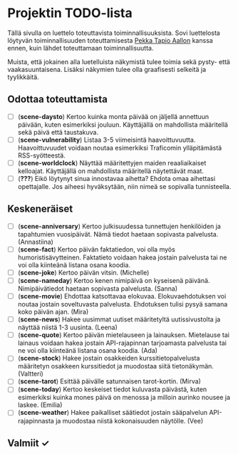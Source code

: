 # Projektin TODO-lista

Tällä sivulla on luettelo toteuttavista toiminnallisuuksista. Sovi luettelosta löytyvän toiminnallisuuden toteuttamisesta [Pekka Tapio Aallon](https://github.com/pekkatapio) kanssa ennen, kuin lähdet toteuttamaan toiminnallisuutta.

Muista, että jokainen alla luetelluista näkymistä tulee toimia sekä pysty- että vaakasuuntaisena. Lisäksi näkymien tulee olla graafisesti selkeitä ja tyylikkäitä.

## Odottaa toteuttamista

- [ ] (**scene-daysto**) Kertoo kuinka monta päivää on jäljellä annettuun päivään, kuten esimerkiksi jouluun. Käyttäjällä on mahdollista määritellä sekä päivä että taustakuva.
- [ ] (**scene-vulnerability**) Listaa 3-5 viimeisintä haavoittuvuutta. Haavoittuvuudet voidaan noutaa esimerkiksi Traficomin ylläpitämästä RSS-syötteestä.
- [ ] (**scene-worldclock**) Näyttää määritettyjen maiden reaaliaikaiset kelloajat. Käyttäjällä on mahdollista määritellä näytettävät maat.
- [ ] (**???**) Eikö löytynyt sinua innostavaa aihetta? Ehdota omaa aihettasi opettajalle. Jos aiheesi hyväksytään, niin nimeä se sopivalla tunnisteella.    

## Keskeneräiset

- [ ] (**scene-anniversary**) Kertoo julkisuudessa tunnettujen henkilöiden ja tapahtumien vuosipäivät. Nämä tiedot haetaan sopivasta palvelusta. (Annastiina)
- [ ] (**scene-fact**) Kertoo päivän faktatiedon, voi olla myös humoristisävytteinen. Faktatieto voidaan hakea jostain palvelusta tai ne voi olla kiinteänä listana osana koodia.
- [ ] (**scene-joke**) Kertoo päivän vitsin. (Michelle)
- [ ] (**scene-nameday**) Kertoo kenen nimipäivä on kyseisenä päivänä. Nimipäivätiedot haetaan sopivasta palvelusta. (Sanna)
- [ ] (**scene-movie**) Ehdottaa katsottavaa elokuvaa. Elokuvaehdotuksen voi noutaa jostain soveltuvasta palvelusta. Ehdotuksen tulisi pysyä samana koko päivän ajan. (Mira)
- [ ] (**scene-news**) Hakee uusimmat uutiset määritetyltä uutissivustolta ja näyttää niistä 1-3 uusinta. (Leena)
- [ ] (**scene-quote**) Kertoo päivän  mietelauseen ja lainauksen. Mietelause tai lainaus voidaan hakea jostain API-rajapinnan tarjoamasta palvelusta tai ne voi olla kiinteänä listana osana koodia. (Ada)
- [ ] (**scene-stock**) Hakee jostain osakkeiden kurssitietopalvelusta määritetyn osakkeen kurssitiedot ja muodostaa siitä tietonäkymän. (Valtteri)
- [ ] (**scene-tarot**) Esittää päivälle satunnaisen tarot-kortin. (Mirva)
- [ ] (**scene-today**) Kertoo keskeiset tiedot kuluvasta päivästä, kuten esimerkiksi kuinka mones päivä on menossa ja milloin aurinko nousee ja laskee. (Emilia)
- [ ] (**scene-weather**) Hakee paikalliset säätiedot jostain sääpalvelun API-rajapinnasta ja muodostaa niistä kokonaisuuden näytölle. (Vee)
       
## Valmiit ✓
